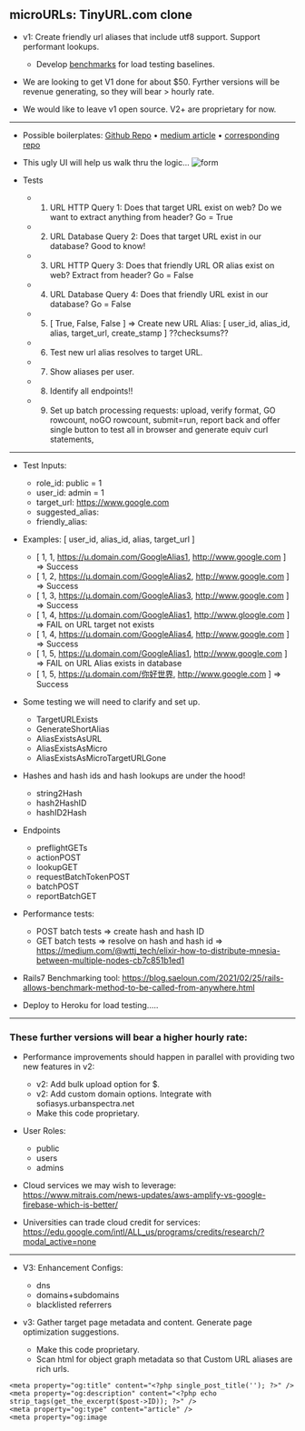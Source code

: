 ## microURLs: TinyURL.com clone

- v1: Create friendly url aliases that include utf8 support. Support performant lookups.
    - Develop [benchmarks](https://www.toptechskills.com/elixir-phoenix-tutorials-courses/benchmark-elixir-code-benchee/) for load testing baselines.

- We are looking to get V1 done for about $50.  Fyrther versions will be revenue generating, so they will bear > hourly rate.

- We would like to leave v1 open source.  V2+ are proprietary for now.

---

- Possible boilerplates: [Github Repo](https://github.com/toranb/elixir-url-shortener) • [medium article](https://medium.com/free-code-camp/how-to-write-a-super-fast-link-shortener-with-elixir-phoenix-and-mnesia-70ffa1564b3c) • [corresponding repo](https://github.com/bechurch/shorten_api_tutorial)

- This ugly UI will help us walk thru the logic...
![form](https://user-images.githubusercontent.com/34130568/148222599-3ce27d91-decc-4519-a9c5-a74b1e78ee38.png)

- Tests
  - 1. URL HTTP Query 1: Does that target URL exist on web?  Do we want to extract anything from header?  Go = True
  - 2. URL Database Query 2: Does that target URL exist in our database?  Good to know!
  - 3. URL HTTP Query 3: Does that friendly URL OR alias exist on web?  Extract from header? Go = False
  - 4. URL Database Query 4: Does that friendly URL exist in our database? Go = False
  - 5. [ True, False, False ] => Create new URL Alias: [ user_id, alias_id, alias, target_url, create_stamp ]  ??checksums??
  - 6. Test new url alias resolves to target URL.
  - 7. Show aliases per user.
  - 8. Identify all endpoints!!
  - 9. Set up batch processing requests: upload, verify format, GO rowcount, noGO rowcount, submit=run, report back and offer single button to test all in browser and generate equiv curl statements,

---

- Test Inputs:
  - role_id: public = 1
  - user_id: admin = 1
  - target_url: https://www.google.com
  - suggested_alias: 
  - friendly_alias: 

- Examples:  [ user_id, alias_id, alias, target_url ]
  - [ 1, 1, https://µ.domain.com/GoogleAlias1, http://www.google.com ]  => Success
  - [ 1, 2, https://µ.domain.com/GoogleAlias2, http://www.google.com ]  => Success
  - [ 1, 3, https://µ.domain.com/GoogleAlias3, http://www.google.com ]  => Success
  - [ 1, 4, https://µ.domain.com/GoogleAlias1, http://www.gloogle.com ] => FAIL on URL target not exists
  - [ 1, 4, https://µ.domain.com/GoogleAlias4, http://www.google.com ]  => Success
  - [ 1, 5, https://µ.domain.com/GoogleAlias1, http://www.google.com ]  => FAIL on URL Alias exists in database
  - [ 1, 5, https://µ.domain.com/你好世界, http://www.google.com ]      => Success

- Some testing we will need to clarify and set up.
  - TargetURLExists
  - GenerateShortAlias
  - AliasExistsAsURL
  - AliasExistsAsMicro
  - AliasExistsAsMicroTargetURLGone

- Hashes and hash ids and hash lookups are under the hood!
  - string2Hash
  - hash2HashID
  - hashID2Hash

- Endpoints
  - preflightGETs
  - actionPOST
  - lookupGET
  - requestBatchTokenPOST
  - batchPOST
  - reportBatchGET

- Performance tests:
  - POST batch tests => create hash and hash ID
  - GET batch  tests => resolve on hash and hash id => https://medium.com/@wttj_tech/elixir-how-to-distribute-mnesia-between-multiple-nodes-cb7c851b1ed1

- Rails7 Benchmarking tool: https://blog.saeloun.com/2021/02/25/rails-allows-benchmark-method-to-be-called-from-anywhere.html

- Deploy to Heroku for load testing.....

---
### These further versions will bear a higher hourly rate:

- Performance improvements should happen in parallel with providing two new features in v2:

  - v2: Add bulk upload option for $.
  - v2: Add custom domain options. Integrate with sofiasys.urbanspectra.net
  - Make this code proprietary.

- User Roles:
  - public
  - users
  - admins

- Cloud services we may wish to leverage: https://www.mitrais.com/news-updates/aws-amplify-vs-google-firebase-which-is-better/

- Universities can trade cloud credit for services:  https://edu.google.com/intl/ALL_us/programs/credits/research/?modal_active=none

---

- V3: Enhancement Configs:
  - dns
  - domains+subdomains
  - blacklisted referrers

- v3: Gather target page metadata and content. Generate page optimization suggestions.

  - Make this code proprietary.
  - Scan html for object graph metadata so that Custom URL aliases are rich urls.
``` <meta property="og:url" content="<?php the_permalink() ?>"/>  
<meta property="og:title" content="<?php single_post_title(''); ?>" />  
<meta property="og:description" content="<?php echo strip_tags(get_the_excerpt($post->ID)); ?>" />  
<meta property="og:type" content="article" />  
<meta property="og:image
```
